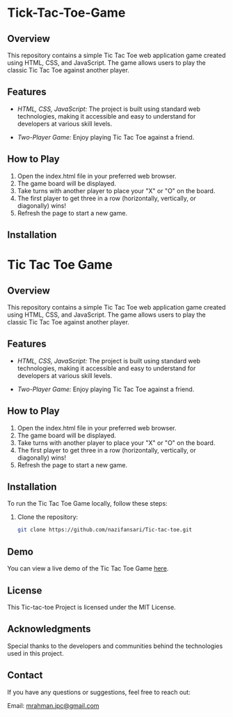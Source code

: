 # Tick-Tac-Toe-Game

## Overview

This repository contains a simple Tic Tac Toe web application game created using HTML, CSS, and JavaScript. The game allows users to play the classic Tic Tac Toe against another player.

## Features

- *HTML, CSS, JavaScript:* The project is built using standard web technologies, making it accessible and easy to understand for developers at various skill levels.

- *Two-Player Game:* Enjoy playing Tic Tac Toe against a friend.

## How to Play

1. Open the index.html file in your preferred web browser.
2. The game board will be displayed.
3. Take turns with another player to place your "X" or "O" on the board.
4. The first player to get three in a row (horizontally, vertically, or diagonally) wins!
5. Refresh the page to start a new game.

## Installation

# Tic Tac Toe Game

## Overview

This repository contains a simple Tic Tac Toe web application game created using HTML, CSS, and JavaScript. The game allows users to play the classic Tic Tac Toe against another player.

## Features

- *HTML, CSS, JavaScript:* The project is built using standard web technologies, making it accessible and easy to understand for developers at various skill levels.

- *Two-Player Game:* Enjoy playing Tic Tac Toe against a friend.

## How to Play

1. Open the index.html file in your preferred web browser.
2. The game board will be displayed.
3. Take turns with another player to place your "X" or "O" on the board.
4. The first player to get three in a row (horizontally, vertically, or diagonally) wins!
5. Refresh the page to start a new game.

## Installation

To run the Tic Tac Toe Game locally, follow these steps:

1. Clone the repository:

   ```bash
   git clone https://github.com/nazifansari/Tic-tac-toe.git

## Demo
You can view a live demo of the Tic Tac Toe Game [here](https://gibrail404.github.io/Tic-Tac-Toe/).

## License

This Tic-tac-toe Project is licensed under the MIT License.

## Acknowledgments

Special thanks to the developers and communities behind the technologies used in this project.

## Contact

If you have any questions or suggestions, feel free to reach out:

Email: mrahman.jpc@gmail.com 
